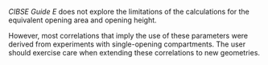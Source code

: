 _CIBSE Guide E_ does not explore the limitations
of the calculations for the equivalent opening
area and opening height.

However, most correlations that imply the use of these
parameters were derived from experiments with single-opening
compartments. The user should exercise care when extending
these correlations to new geometries.